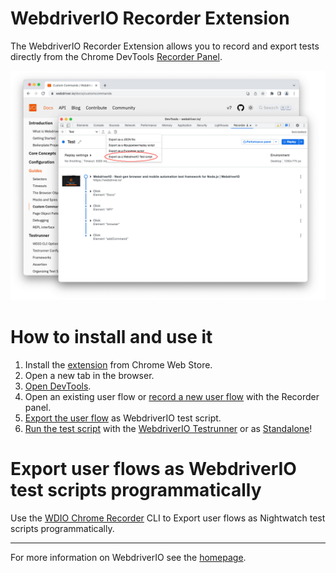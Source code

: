 # WebdriverIO Recorder Extension

The WebdriverIO Recorder Extension allows you to record and export tests directly from the Chrome DevTools [Recorder Panel](https://goo.gle/devtools-recorder).

![Demo](.github/assets/demo.png)

# How to install and use it

1. Install the [extension](https://webdriver.io) from Chrome Web Store. 
2. Open a new tab in the browser.
3. [Open DevTools](https://developer.chrome.com/docs/devtools/open/).
4. Open an existing user flow or [record a new user flow](https://goo.gle/devtools-recorder) with the Recorder panel.
5. [Export the user flow](https://developer.chrome.com/docs/devtools/recorder/reference/#export-flows) as WebdriverIO test script. 
6. [Run the test script](https://webdriver.io/docs/clioptions) with the [WebdriverIO Testrunner](https://webdriver.io/docs/setuptypes#the-wdio-testrunner) or as [Standalone](https://webdriver.io/docs/setuptypes#standalone-mode)!

# Export user flows as WebdriverIO test scripts programmatically

Use the [WDIO Chrome Recorder](https://github.com/webdriverio/chrome-recorder) CLI to Export user flows as Nightwatch test scripts programmatically.

---

For more information on WebdriverIO see the [homepage](https://webdriver.io).